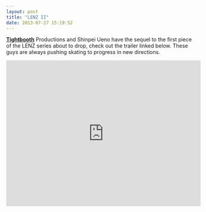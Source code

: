 ```yaml
---
layout: post
title: "LENZ II"
date: 2013-07-27 15:19:52
---
```


<p><a href="http://tightbooth.com/"><strong>Tightbooth</strong></a> Productions and Shinpei Ueno have the sequel to the first piece of the LENZ series about to drop, check out the trailer linked below. These guys are always pushing skating to progress in new directions.</p>
<p><iframe frameborder="0" height="393" src="http://player.vimeo.com/video/71073079?title=0&amp;byline=0&amp;portrait=0&amp;color=ffffff" width="524"></iframe></p>
